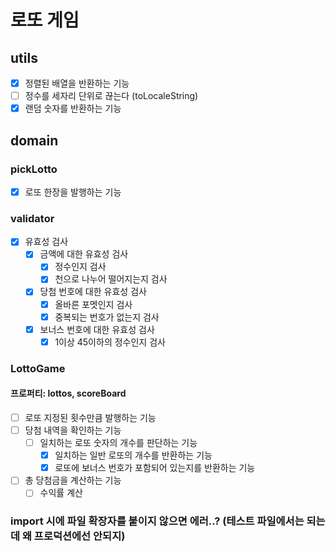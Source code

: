 # 로또 게임

## utils

- [x] 정렬된 배열을 반환하는 기능
- [ ] 정수를 세자리 단위로 끊는다 (toLocaleString)
- [x] 랜덤 숫자를 반환하는 기능

## domain

### pickLotto

- [x] 로또 한장을 발행하는 기능

### validator

- [x] 유효성 검사
  - [x] 금액에 대한 유효성 검사
    - [x] 정수인지 검사
    - [x] 천으로 나누어 떨어지는지 검사
  - [x] 당첨 번호에 대한 유효성 검사
    - [x] 올바른 포멧인지 검사
    - [x] 중복되는 번호가 없는지 검사
  - [x] 보너스 번호에 대한 유효성 검사
    - [x] 1이상 45이하의 정수인지 검사

### LottoGame

#### 프로퍼티: lottos, scoreBoard

- [ ] 로또 지정된 횟수만큼 발행하는 기능
- [ ] 당첨 내역을 확인하는 기능
  - [ ] 일치하는 로또 숫자의 개수를 판단하는 기능
    - [x] 일치하는 일반 로또의 개수를 반환하는 기능
    - [x] 로또에 보너스 번호가 포함되어 있는지를 반환하는 기능
- [ ] 총 당첨금을 계산하는 기능
  - [ ] 수익률 계산

### import 시에 파일 확장자를 붙이지 않으면 에러..? (테스트 파일에서는 되는데 왜 프로덕션에선 안되지)
